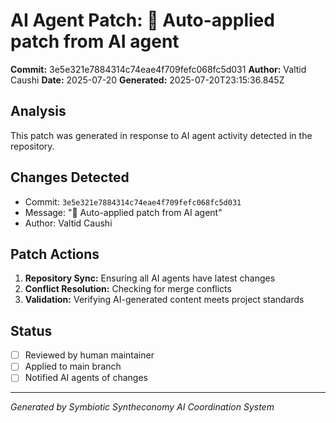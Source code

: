 # AI Agent Patch: 🤖 Auto-applied patch from AI agent

**Commit:** 3e5e321e7884314c74eae4f709fefc068fc5d031
**Author:** Valtid Caushi
**Date:** 2025-07-20
**Generated:** 2025-07-20T23:15:36.845Z

## Analysis

This patch was generated in response to AI agent activity detected in the repository.

## Changes Detected

- Commit: `3e5e321e7884314c74eae4f709fefc068fc5d031`
- Message: "🤖 Auto-applied patch from AI agent"
- Author: Valtid Caushi

## Patch Actions

1. **Repository Sync:** Ensuring all AI agents have latest changes
2. **Conflict Resolution:** Checking for merge conflicts
3. **Validation:** Verifying AI-generated content meets project standards

## Status

- [ ] Reviewed by human maintainer
- [ ] Applied to main branch
- [ ] Notified AI agents of changes

---
*Generated by Symbiotic Syntheconomy AI Coordination System*
